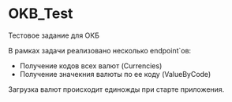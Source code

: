 # OKB_Test
Тестовое задание для ОКБ

В рамках задачи реализовано несколько endpoint`ов: 
  - Получение кодов всех валют (Currencies)
  - Получение значекния валюты по ее коду (ValueByCode)
  
Загрузка валют происходит единожды при старте приложения.
